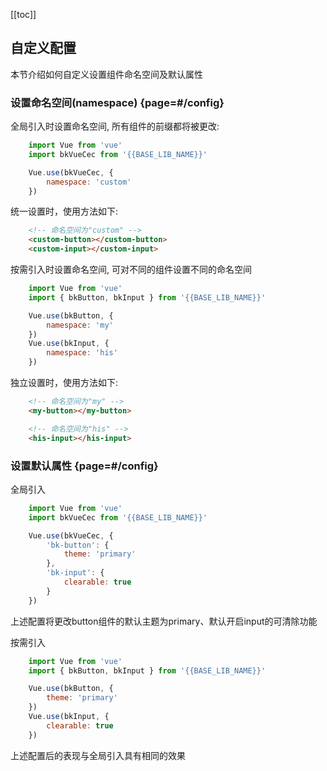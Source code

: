 [[toc]]

## 自定义配置

本节介绍如何自定义设置组件命名空间及默认属性

### 设置命名空间(namespace) {page=#/config}

全局引入时设置命名空间, 所有组件的前缀都将被更改:
```js
    import Vue from 'vue'
    import bkVueCec from '{{BASE_LIB_NAME}}'

    Vue.use(bkVueCec, {
        namespace: 'custom'
    })
```
统一设置时，使用方法如下:
```html
    <!-- 命名空间为"custom" -->
    <custom-button></custom-button>
    <custom-input></custom-input>
```


按需引入时设置命名空间, 可对不同的组件设置不同的命名空间
```js
    import Vue from 'vue'
    import { bkButton, bkInput } from '{{BASE_LIB_NAME}}'

    Vue.use(bkButton, {
        namespace: 'my'
    })
    Vue.use(bkInput, {
        namespace: 'his'
    })
```

独立设置时，使用方法如下:
```html
    <!-- 命名空间为"my" -->
    <my-button></my-button>

    <!-- 命名空间为"his" -->
    <his-input></his-input>
```

### 设置默认属性 {page=#/config}

全局引入
```js
    import Vue from 'vue'
    import bkVueCec from '{{BASE_LIB_NAME}}'

    Vue.use(bkVueCec, {
        'bk-button': {
            theme: 'primary'
        },
        'bk-input': {
            clearable: true
        }
    })
```
上述配置将更改button组件的默认主题为primary、默认开启input的可清除功能


按需引入
```js
    import Vue from 'vue'
    import { bkButton, bkInput } from '{{BASE_LIB_NAME}}'

    Vue.use(bkButton, {
        theme: 'primary'
    })
    Vue.use(bkInput, {
        clearable: true
    })
```
上述配置后的表现与全局引入具有相同的效果
